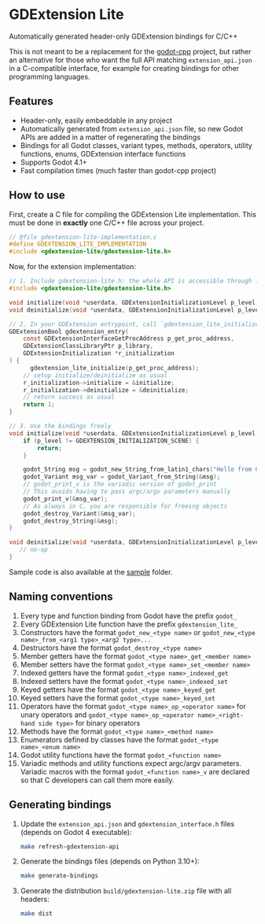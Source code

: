 # GDExtension Lite
Automatically generated header-only GDExtension bindings for C/C++

This is not meant to be a replacement for the [godot-cpp](https://github.com/godotengine/godot-cpp) project,
but rather an alternative for those who want the full API matching `extension_api.json` in a C-compatible interface,
for example for creating bindings for other programming languages.


## Features
- Header-only, easily embeddable in any project
- Automatically generated from `extension_api.json` file, so new Godot APIs are added in a matter of regenerating the bindings
- Bindings for all Godot classes, variant types, methods, operators, utility functions, enums, GDExtension interface functions
- Supports Godot 4.1+
- Fast compilation times (much faster than godot-cpp project)


## How to use
First, create a C file for compiling the GDExtension Lite implementation.
This must be done in **exactly** one C/C++ file across your project.
```c
// @file gdextension-lite-implementation.c
#define GDEXTENSION_LITE_IMPLEMENTATION
#include <gdextension-lite/gdextension-lite.h>
```

Now, for the extension implementation:
```c
// 1. Include gdextension-lite.h: the whole API is accessible through it
#include <gdextension-lite/gdextension-lite.h>

void initialize(void *userdata, GDExtensionInitializationLevel p_level);
void deinitialize(void *userdata, GDExtensionInitializationLevel p_level);

// 2. In your GDExtension entrypoint, call `gdextension_lite_initialize`
GDExtensionBool gdextension_entry(
    const GDExtensionInterfaceGetProcAddress p_get_proc_address,
    GDExtensionClassLibraryPtr p_library,
    GDExtensionInitialization *r_initialization
) {
	  gdextension_lite_initialize(p_get_proc_address);
    // setup initialize/deinitialize as usual
    r_initialization->initialize = &initialize;
    r_initialization->deinitialize = &deinitialize;
    // return success as usual
    return 1;
}

// 3. Use the bindings freely
void initialize(void *userdata, GDExtensionInitializationLevel p_level) {
    if (p_level != GDEXTENSION_INITIALIZATION_SCENE) {
        return;
    }

    godot_String msg = godot_new_String_from_latin1_chars("Hello from GDExtension Lite!");
    godot_Variant msg_var = godot_Variant_from_String(&msg);
    // godot_print_v is the variadic version of godot_print
    // This avoids having to pass argc/argv parameters manually
    godot_print_v(&msg_var);
    // As always in C, you are responsible for freeing objects
    godot_destroy_Variant(&msg_var);
    godot_destroy_String(&msg);
}

void deinitialize(void *userdata, GDExtensionInitializationLevel p_level) {
   // no-op
}
```

Sample code is also available at the [sample](sample) folder.


## Naming conventions
1. Every type and function binding from Godot have the prefix `godot_`
2. Every GDExtension Lite function have the prefix `gdextension_lite_`
3. Constructors have the format `godot_new_<type name>` or `godot_new_<type name>_from_<arg1 type>_<arg2 type>...`
4. Destructors have the format `godot_destroy_<type name>`
5. Member getters have the format `godot_<type name>_get_<member name>`
6. Member setters have the format `godot_<type name>_set_<member name>`
7. Indexed getters have the format `godot_<type name>_indexed_get`
8. Indexed setters have the format `godot_<type name>_indexed_set`
9. Keyed getters have the format `godot_<type name>_keyed_get`
10. Keyed setters have the format `godot_<type name>_keyed_set`
11. Operators have the format `godot_<type name>_op_<operator name>` for unary operators and `godot_<type name>_op_<operator name>_<right-hand side type>` for binary operators
12. Methods have the format `godot_<type name>_<method name>`
13. Enumerators defined by classes have the format `godot_<type name>_<enum name>`
14. Godot utility functions have the format `godot_<function name>`
15. Variadic methods and utility functions expect argc/argv parameters.
    Variadic macros with the format `godot_<function name>_v` are declared so that C developers can call them more easily.


## Generating bindings
1. Update the `extension_api.json` and `gdextension_interface.h` files (depends on Godot 4 executable):
   ```sh
   make refresh-gdextension-api
   ```
2. Generate the bindings files (depends on Python 3.10+):
   ```sh
   make generate-bindings
   ```
3. Generate the distribution `build/gdextension-lite.zip` file with all headers:
   ```sh
   make dist
   ```
